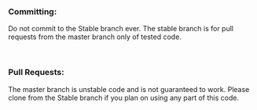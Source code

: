 
### Committing:

Do not commit to the Stable branch ever. The stable branch is for pull requests from the master branch only of tested code.

<br/>

### Pull Requests:

The master branch is unstable code and is not guaranteed to work. Please clone from the Stable branch if you plan on using any part of this code.
